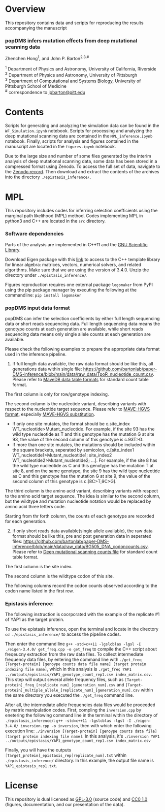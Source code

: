 # Overview

This repository contains data and scripts for reproducing the results accompanying the manuscript

### popDMS infers mutation effects from deep mutational scanning data
Zhenchen Hong<sup>1</sup>, and John P. Barton<sup>2,3,#</sup>

<sup>1</sup> Department of Physics and Astronomy, University of California, Riverside  
<sup>2</sup> Department of Physics and Astronomy, University of Pittsburgh  
<sup>3</sup> Department of Computational and Systems Biology, University of Pittsburgh School of Medicine  
<sup>#</sup> correspondence to [jpbarton@pitt.edu](mailto:jpbarton@pitt.edu)


# Contents

Scripts for generating and analyzing the simulation data can be found in the `WF_Simulation.ipynb` notebook. Scripts for processing and analyzing the deep mutational scanning data are contained in the `MPL_inference.ipynb` notebook. Finally, scripts for analysis and figures contained in the manuscript are located in the `figures.ipynb` notebook.  

Due to the large size and number of some files generated by the interim analysis of deep mutational scanning data, some data has been stored in a compressed format using Zenodo. To access the full set of data, navigate to the [Zenodo record](https://zenodo.org/record/7917326#.ZFu4j-xKjzc). Then download and extract the contents of the archives into the directory `./epistasis_inference/`.


# MPL

This repository includes codes for inferring selection coefficients using the marginal path likelihood (MPL) method. Codes implementing MPL in python3 and C++ are located in the `src` directory.

### Software dependencies

Parts of the analysis are implemented in C++11 and the [GNU Scientific Library](https://www.gnu.org/software/gsl/). 

Download Eigen package with this [link](https://gitlab.com/libeigen/eigen/-/archive/3.4.0/eigen-3.4.0.zip) to access to the C++ template library for linear algebra: matrices, vectors, numerical solvers, and related algorithms. Make sure that we are using the version of 3.4.0. Unzip the directory under `./epistasis_inference/`. 

Figures reproduction requires one external package `logomaker` from PyPI using the pip package manager by executing the following at the commandline: `pip install logomaker`


### popDMS input data format

popDMS can infer the selection coefficients by either full length sequencing data or short reads sequencing data. Full length sequencing data means the genotype counts at each generation are available, while short reads sequencing data means only single allele counts at each generation are available. 

Please check the following examples to prepare the appropriate data format used in the inference pipeline.

1) If full length data available, the raw data format should be like this, all generations data within single file: https://github.com/bartonlab/paper-DMS-inference/blob/main/data/raw_data/TpoR_nucleotide_count.csv. Please refer to [MaveDB data table formats](https://www.mavedb.org/docs/mavedb/data_formats.html) for standard count table format.

The first column is only for row/genotype indexing. 

The second column is the nucleotide variant, describing variants with respect to the nucleotide target sequence. Please refer to [MAVE-HGVS format](https://www.mavedb.org/docs/mavehgvs/), especially [MAVE-HGVS substitution](https://www.mavedb.org/docs/mavehgvs/spec.html#substitution). 
- If only one site mutates, the format should be c.site_index WT_nucleotide>Mutant_nucleotide. For example, if the site 93 has the wild type nucleotide as T and this genotype has the mutation G at site 93, the value of the second column of this genotype is c.93T>G. 
- If more than one site mutates, the mutations should be included within the square brackets, seperated by semicolon, c.[site_index1 WT_nucleotide1>Mutant_nucleotide1; site_index2 WT_nucleotide2>Mutant_nucleotide2; ...]. For example, if the site 8 has the wild type nucleotide as C and this genotype has the mutation T at site 8, and on the same genotype, the site 9 has the wild type nucleotide as C and this genotype has the mutation G at site 9,  the value of the second column of this genotype is c.[8C>T;9C>G]. 

The third column is the amino acid variant, describing variants with respect to the amino acid target sequence. The idea is similar to the second column, but the wildtype and mutation nucleotide notation would be replaced by amino acid three letters code. 

Starting from thr forth column, the counts of each genotype are recorded for each generation. 

<!-- The data file should be renamed as `Target-protein_nucleotide_count.csv` -->


2) If only short reads data available(single allele available), the raw data format should be like this, pre and post generation data in seperated files: https://github.com/bartonlab/paper-DMS-inference/blob/main/data/raw_data/BG505_DNA_codoncounts.csv. Please refer to [Deep mutational scanning counts file](http://jbloomlab.github.io/dms_tools/fileformats.html#deep-mutational-scanning-counts-file) for standard count table format.

The first column is the site index.

The second column is the wildtype codon of this site.

The following columns record the codon counts observed according to the codon name listed in the first row.

<!-- The data files should be renamed as `Target-protein_DNA_codoncounts.csv`(error correction data), `Target-protein_mutDNA_codoncounts.csv`(pre-selection count data) and `Target-protein_mutvirus_codoncounts.csv`(post-selection count data) -->



### Epistasis inference: 

The following instruction is coorporated with the example of the replicate #1 of YAP1 as the target protein.

To use the epistasis inference, open the terminal and locate in the directory `cd ./epistasis_inference/` to access the pipeline codes. 

Then enter the command line `g++ -std=c++11 -lgslcblas -lgsl -I ./eigen-3.4.0/ get_freq.cpp -o get_freq` to compile the C++ script about freqeucny extraction from the raw data files. To collect intermediate frequency data files, by entering the command line with  `./get_freq [Target-protein] [genoype counts data file name] [target protein indexing file name]`, which in this analysis is `./get_freq YAP1 ../outputs/epistasis/YAP1_genotype_count_rep1.csv index_matrix.csv`. This step will output several allele frequency files, such as `[Target-protein]_freq_[replicate num]_[generation_num].csv` and `[Target-protein]_multiple_allele_[replicate_num]_[generation_num].csv` within the same directory you executed the `./get_freq` command line. 

After all, the internediate allele frequencies data files would be proceeded by matrix manipulation codes. First, compling the `inversion.cpp` by enetering the following command line in the terminal within the directory of `./epistasis_inference/`: `g++ -std=c++11 -lgslcblas -lgsl -I ./eigen-3.4.0/ inversion.cpp -o inversion`, then with which enter the following execution line: `./inversion [Target-protein] [genoype counts data file] [target protein indexing file name]`. In this analysis, it's `./inversion YAP1 ../outputs/epistasis/YAP1_genotype_count_rep1.csv index_matrix.csv`

Finally, you will have the outputs `[Target_protein]_epistasis_rep[replicate_num].txt` within `./epistasis_inference/` directory. In this example, the output file name is `YAP1_epistasis_rep1.txt`.

# License

This repository is dual licensed as [GPL-3.0](LICENSE-GPL) (source code) and [CC0 1.0](LICENSE-CC0) (figures, documentation, and our presentation of the data).

